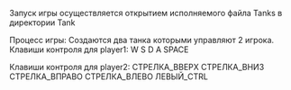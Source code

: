 Запуск игры осуществляется открытием исполняемого файла Tanks в директории Tank

Процесс игры:
Создаются два танка которыми управляют 2 игрока.
Клавиши контроля для player1:
W
S
D
A
SPACE


Клавиши контроля для player2:
СТРЕЛКА_ВВЕРХ
СТРЕЛКА_ВНИЗ
СТРЕЛКА_ВПРАВО
СТРЕЛКА_ВЛЕВО
ЛЕВЫЙ_CTRL


